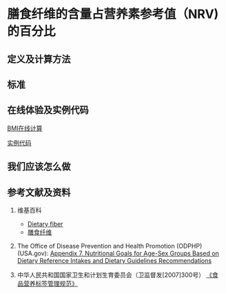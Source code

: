 # 膳食纤维的含量占营养素参考值（NRV) 的百分比

## 定义及计算方法

## 标准

## 在线体验及实例代码

[BMI在线计算](https://jsfiddle.net/quanbinn/5eepy85p/)

[实例代码]()

## 我们应该怎么做

## 参考文献及资料

1. 维基百科
	- [Dietary fiber](https://en.wikipedia.org/wiki/Dietary_fiber)
	- [膳食纤维](https://zh.wikipedia.org/wiki/%E8%86%B3%E9%A3%9F%E7%BA%96%E7%B6%AD)

2. The Office of Disease Prevention and Health Promotion (ODPHP) (USA.gov): [Appendix 7. Nutritional Goals for Age-Sex Groups Based on Dietary Reference Intakes and Dietary Guidelines Recommendations](https://health.gov/dietaryguidelines/2015/guidelines/appendix-7/)

3. 中华人民共和国国家卫生和计划生育委员会（卫监督发[2007]300号） [《食品营养标签管理规范》](http://www.nhfpc.gov.cn/sps/s3593/200804/e6c1613d28004cf095546ab84723834b.shtml)

